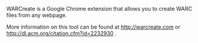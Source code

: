 WARCreate is a Google Chrome extension that allows you to create WARC files from any webpage.

More information on this tool can be found at http://warcreate.com or http://dl.acm.org/citation.cfm?id=2232930 .